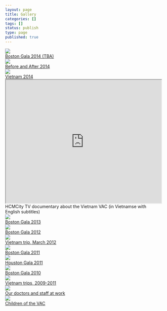 ```yaml
---
layout: page
title: Gallery
categories: []
tags: []
status: publish
type: page
published: true
---
```



<div class="row">
  <div class="col-sm-4 col-md-4">
    <div class="thumbnail">
      <a href="/media/boston-2014">
        <img src="http://vietnamvac.isamonkey.org/gallery/thumbs/thumb-coming-soon.png">
        <div class="caption">Boston Gala 2014 (TBA)</div>
      </a>
    </div>
  </div>
  <div class="col-sm-6 col-md-4">
    <div class="thumbnail">
      <a href="/media/before-after-2014" target="_blank">
        <img src="http://vietnamvac.isamonkey.org/gallery/thumbs/thumb-before-after-2014.png">
        <div class="caption">Before and After 2014</div>
      </a>
    </div>
  </div>
  <div class="col-sm-6 col-md-4">
    <div class="thumbnail">
      <a href="/media/vietnam-2014">
        <img src="http://vietnamvac.isamonkey.org/gallery/thumbs/thumb-vietnam-2014.png">
        <div class="caption">Vietnam 2014</div>
      </a>
    </div>
  </div>
</div>
<div class="row">
  <div class="col-sm-12 col-md-12">
    <div class="thumbnail">
      <iframe src="http://www.youtube.com/embed/S9YJn-ClUlo?modestbranding=1" allowfullscreen="true" height="400px" width="100%"></iframe>
      <div class="caption">HCMCity TV documentary about the Vietnam VAC (in Vietnamse with English subtitles)</div>
    </div>
  </div>
</div>
<div class="row">
  <div class="col-sm-6 col-md-4">
    <div class="thumbnail">
      <a href="/media/boston-2013">
        <img src="http://vietnamvac.isamonkey.org/gallery/thumbs/thumb-boston-2013.png">
        <div class="caption">Boston Gala 2013</div>
      </a>
    </div>
  </div>
  <div class="col-sm-6 col-md-4">
    <div class="thumbnail">
      <a href="/media/boston-2012">
        <img src="http://vietnamvac.isamonkey.org/gallery/thumbs/thumb-boston-2012.png">
        <div class="caption">Boston Gala 2012</div>
      </a>
    </div>
  </div>
  <div class="col-sm-6 col-md-4">
    <div class="thumbnail">
      <a href="/media/vietnam-2012">
        <img src="http://vietnamvac.isamonkey.org/gallery/thumbs/thumb-vietnam-2012.png">
        <div class="caption">Vietnam trip, March 2012</div>
      </div>
    </a>
  </div>
</div>
<div class="row">
  <div class="col-sm-6 col-md-4">
    <div class="thumbnail">
      <a href="/media/boston-2011">
        <img src="http://vietnamvac.isamonkey.org/gallery/thumbs/thumb-boston-2011.png">
        <div class="caption">Boston Gala 2011</div>
      </a>
    </div>
  </div>
  <div class="col-sm-6 col-md-4">
    <div class="thumbnail">
      <a href="/media/houston-2011">
        <img src="http://vietnamvac.isamonkey.org/gallery/thumbs/thumb-houston-2011.png">
        <div class="caption">Houston Gala 2011</div>
      </a>
    </div>
  </div>
  <div class="col-sm-6 col-md-4">
    <div class="thumbnail">
      <a href="/media/boston-2010">
        <img src="http://vietnamvac.isamonkey.org/gallery/thumbs/thumb-boston-2010.png">
        <div class="caption">Boston Gala 2010</div>
      </a>
    </div>
  </div>
</div>
<div class="row">
  <div class="col-sm-6 col-md-4">
    <div class="thumbnail">
      <a href="/media/vietnam-2009-2011">
        <img src="http://vietnamvac.isamonkey.org/gallery/thumbs/thumb-vietnam-2009-2011.png">
        <div class="caption">Vietnam trips, 2009-2011</div>
      </a>
    </div>
  </div>
  <div class="col-sm-6 col-md-4">
    <div class="thumbnail">
      <a href="/media/doctors-at-work">
        <img src="http://vietnamvac.isamonkey.org/gallery/thumbs/thumb-doctors.png">
        <div class="caption">Our doctors and staff at work</div>
      </a>
    </div>
  </div>
  <div class="col-sm-6 col-md-4">
    <div class="thumbnail">
      <a href="/media/children-of-vac">
        <img src="http://vietnamvac.isamonkey.org/gallery/thumbs/thumb-children-of-vac.png">
        <div class="caption">Children of the VAC</div>
      </a>
    </div>
  </div>
</div>



